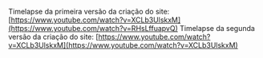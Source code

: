 
Timelapse da primeira versão da criação do site: [https://www.youtube.com/watch?v=XCLb3UlskxM](https://www.youtube.com/watch?v=RHsLffuapvQ)
Timelapse da segunda versão da criação do site: [https://www.youtube.com/watch?v=XCLb3UlskxM](https://www.youtube.com/watch?v=XCLb3UlskxM)
